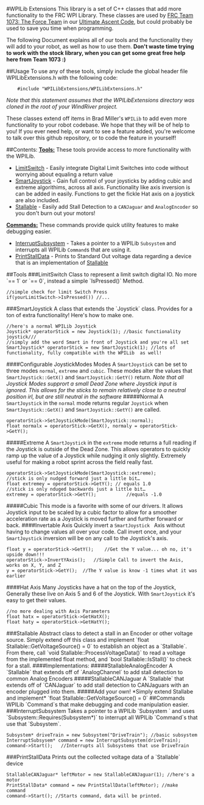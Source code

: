 #WPILib Extensions
This library is a set of C++ classes that add more functionality to the FRC WPI Library. These classes are used by [FRC Team 1073: The Force Team](http://theforceteam.com) in our [Ultimate Ascent Code](https://github.com/FRCTeam1073-TheForceTeam/robot13), but could probably be used to save you time when programming.

The following Document explains all of our tools and the functionality they will add to your robot, as well as how to use them. **Don't waste time trying to work with the stock library, when you can get some great free help here from Team 1073 :)**


##Usage
To use any of these tools, simply include the global header file WPILibExtensions.h with the following code:

```	
	#include "WPILibExtensions/WPILibExtensions.h"
```

*Note that this statement assumes that the WPILibExtensions directory was cloned in the root of your WindRiver project.*


These classes extend off items in Brad Miller's `WPILib` to add even more functionality to your robot codebase. We hope that they will be of help to you! If you ever need help, or want to see a feature added, you're welcome to talk over this github repository, or to code the feature in yourself!

##Contents:
**[Tools:](#Tools)**
These tools provide access to more functionality with the WPILib.

*	[LimitSwitch](#LimitSwitch) - Easily integrate Digital Limit Switches into code without worrying about equaling a return value
*	[SmartJoystick](#SmartJoystick) - Gain full control of your joysticks by adding cubic and extreme algorithims, across all axis. Functionality like axis inversion is can be added in easily. Functions to get the fickle Hat axis on a joystick are also included.
*	[Stallable](#Stallable) - Easily add Stall Detection to a `CANJaguar` and `AnalogEncoder` so you don't burn out your motors!

**[Commands:](#Commands)**
These commands provide quick utility features to make debugging easier.

*	[InterruptSubsystem](#InterruptSubsystem) - Takes a pointer to a WPILib `Subsystem` and interrupts all WPILib `Command`s that are using it.
*	[PrintStallData](#PrintStallData) - Prints to Standard Out voltage data regarding a device that is an implementation of [Stallable](#Stallable)


<a name = "Tools"/>
##Tools

<a name = "LimitSwitch"/>
###LimitSwitch
Class to represent a limit switch digital IO. No more `== 1` or `== 0`, instead a simple `IsPressed()` Method.

	//simple check for limit Switch Press
	if(yourLimitSwitch->IsPressed()) //...
	
<a name = "SmartJoystick"/>	
###SmartJoystick
A class that extends the `Joystick` class. Provides for a ton of extra functionality! Here's how to make one.

	//here's a normal WPILib Joystick
	Joystick* operatorStick = new Joystick(1); //basic functionality joystick///
	//simply add the word Smart in front of Joystick and you're all set
	SmartJoystick* operatorStick = new SmartJoystick(1); //lots of functionality, fully compatible with the WPILib	as well!
	
####Configurable JoystickModes Modes
A `SmartJoystick` can be set to three modes `normal`, `extreme` and `cubic`. These modes alter the values that `SmartJoystick::GetX()` and `SmartJoystick::GetY()` return. *Note that all Joystick Modes supprort a small Dead Zone where Joystick input is ignored. This allows for the sticks to remain relatively close to a neutral position irl, but are still neutral in the software*
#####Normal
A `SmartJoystick` in the `normal` mode returns regular `Joystick` when `SmartJoystick::GetX()` and `SmartJoystick::GetY()` are called.

	operatorStick->SetJoystickMode(SmartJoystick::normal);
	float normalx = operatorStick->GetX(), normaly = operatorStick->GetY();
#####Extreme
A `SmartJoystick` in the `extreme` mode returns a full reading if the Joystick is outside of the Dead Zone. This allows operators to quickly ramp up the value of a Joystick while nudging it only slightly. Extremely useful for making a robot sprint across the field really fast.
	
	operatorStick->SetJoystickMode(SmartJoystick::extreme);
	//stick is only nudged forward just a little bit…
	float extremey = operatorStick->GetY();	// equals 1.0
	//stick is only nduged backwards just a little bit…
	extremey = operatorStick->GetY();			//equals -1.0
#####Cubic
This mode is a favorite with some of our drivers. It allows Joystick input to be scaled by a cubic factor to allow for a smoother acceleration rate as a Joystick is moved further and further forward or back.
####Invertable Axis
Quickly invert a `SmartJoystick	` Axis without having to change values all over your code. Call invert once, and your `SmartJoystick` inversion will be on any call to the Joystick's axis.
	
	float y = operatorStick->GetY();	//Get the Y value... oh no, it's upside down!!!
	operatorStick->InvertYAxis();	//Simple Call to invert the Axis, works on X, Y, and Z
	y = operatorStick->GetY();	//The Y value is know -1 times what it was earlier
####Hat Axis
Many Joysticks have a hat on the top of the Joystick, Generally these live on Axis 5 and 6 of the Joystick. With `SmartJoystick` it's easy to get their values.

	//no more dealing with Axis Parameters
	float hatx = operatorStick->GetHatX();
	float haty = operatorStick->GetHatY();

<a name = "Stallable"/>	
###Stallable
Abstract class to detect a stall in an Encoder or other voltage source. Simply extend off this class and implement `float Stallable::GetVoltageSource() = 0` to establish an object as a `Stallable`. From there, call `void Stallable::ProcessVoltageData()` to read a voltage from the implemented float method, and `bool Stallable::IsStall()` to check for a stall.
####Implementations:
#####StallableAnalogEncoder
A `Stallable` that extends off of `AnalogChannel` to add stall detection to common Analog Encoders
#####StallableCANJaguar
A `Stallable` that extends off of `CANJaguar` to add stall detection to CANJaguars with an encoder plugged into them.
#####Add your own!
*Simply extend Stallabe and implement* `float Stallable::GetVoltageSource() = 0`

<a name = "Commands"/>
##Commands
WPILib `Command`s that make debugging and code manipulation easier.

<a name = "InterruptSubsystem"/>
###InterruptSubsystem
Takes a pointer to a WPILib `Subsystem	` and uses `Subsystem::Requires(Subsystem*)` to interrupt all WPILib `Command`s that use that `Subsystem`.

	Subsystem* driveTrain = new Subsystem("DriveTrain"); //basic subsystem
	InterruptSubsysem* command = new InterruptSubsystem(driveTrain);
	command->Start();	//Interrupts all Subsystems that use DriveTrain

<a name = "PrintStallData"/>
###PrintStallData
Prints out the collected voltage data of a `Stallable` device

	StallableCANJaguar* leftMotor = new StallableCANJaguar(1); //here's a motor
	PrintStallData* command = new PrintStallData(leftMotor); //make command
	command->Start(); //Starts command, data will be printed.

